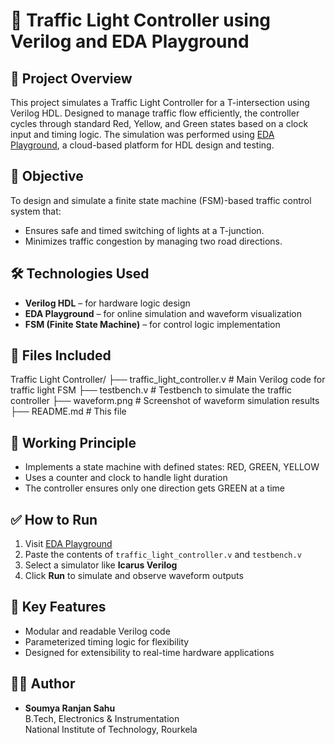 # 🚦 Traffic Light Controller using Verilog and EDA Playground

## 📌 Project Overview

This project simulates a Traffic Light Controller for a T-intersection using Verilog HDL. Designed to manage traffic flow efficiently, the controller cycles through standard Red, Yellow, and Green states based on a clock input and timing logic. The simulation was performed using [EDA Playground](https://www.edaplayground.com/), a cloud-based platform for HDL design and testing.

## 🎯 Objective

To design and simulate a finite state machine (FSM)-based traffic control system that:
- Ensures safe and timed switching of lights at a T-junction.
- Minimizes traffic congestion by managing two road directions.

## 🛠 Technologies Used

- **Verilog HDL** – for hardware logic design  
- **EDA Playground** – for online simulation and waveform visualization  
- **FSM (Finite State Machine)** – for control logic implementation

## 📁 Files Included

Traffic Light Controller/
├── traffic_light_controller.v # Main Verilog code for traffic light FSM
├── testbench.v # Testbench to simulate the traffic controller
├── waveform.png # Screenshot of waveform simulation results
├── README.md # This file


## 🔄 Working Principle

- Implements a state machine with defined states: RED, GREEN, YELLOW
- Uses a counter and clock to handle light duration
- The controller ensures only one direction gets GREEN at a time

## ✅ How to Run

1. Visit [EDA Playground](https://www.edaplayground.com/)
2. Paste the contents of `traffic_light_controller.v` and `testbench.v`
3. Select a simulator like **Icarus Verilog**
4. Click **Run** to simulate and observe waveform outputs

## 🧠 Key Features

- Modular and readable Verilog code
- Parameterized timing logic for flexibility
- Designed for extensibility to real-time hardware applications

## 👨‍💻 Author

- **Soumya Ranjan Sahu**  
  B.Tech, Electronics & Instrumentation  
  National Institute of Technology, Rourkela
